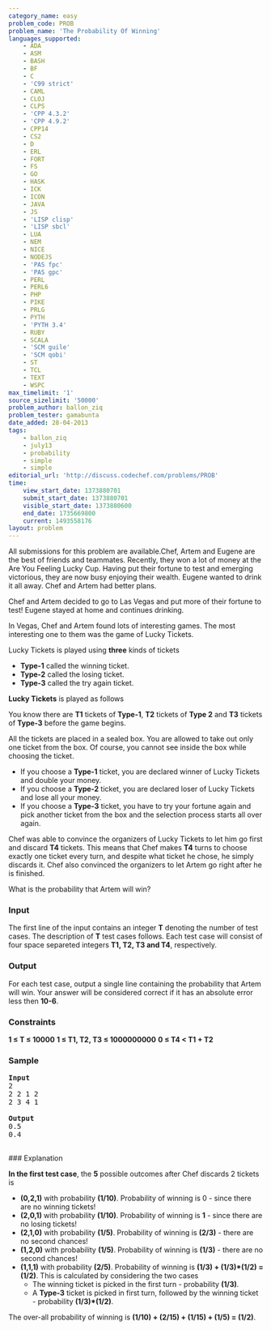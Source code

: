 ```yaml
---
category_name: easy
problem_code: PROB
problem_name: 'The Probability Of Winning'
languages_supported:
    - ADA
    - ASM
    - BASH
    - BF
    - C
    - 'C99 strict'
    - CAML
    - CLOJ
    - CLPS
    - 'CPP 4.3.2'
    - 'CPP 4.9.2'
    - CPP14
    - CS2
    - D
    - ERL
    - FORT
    - FS
    - GO
    - HASK
    - ICK
    - ICON
    - JAVA
    - JS
    - 'LISP clisp'
    - 'LISP sbcl'
    - LUA
    - NEM
    - NICE
    - NODEJS
    - 'PAS fpc'
    - 'PAS gpc'
    - PERL
    - PERL6
    - PHP
    - PIKE
    - PRLG
    - PYTH
    - 'PYTH 3.4'
    - RUBY
    - SCALA
    - 'SCM guile'
    - 'SCM qobi'
    - ST
    - TCL
    - TEXT
    - WSPC
max_timelimit: '1'
source_sizelimit: '50000'
problem_author: ballon_ziq
problem_tester: gamabunta
date_added: 28-04-2013
tags:
    - ballon_ziq
    - july13
    - probability
    - simple
    - simple
editorial_url: 'http://discuss.codechef.com/problems/PROB'
time:
    view_start_date: 1373880701
    submit_start_date: 1373880701
    visible_start_date: 1373880600
    end_date: 1735669800
    current: 1493558176
layout: problem
---
```

All submissions for this problem are available.Chef, Artem and Eugene are the best of friends and teammates. Recently, they won a lot of money at the Are You Feeling Lucky Cup. Having put their fortune to test and emerging victorious, they are now busy enjoying their wealth. Eugene wanted to drink it all away. Chef and Artem had better plans.

Chef and Artem decided to go to Las Vegas and put more of their fortune to test! Eugene stayed at home and continues drinking.

In Vegas, Chef and Artem found lots of interesting games. The most interesting one to them was the game of Lucky Tickets.

Lucky Tickets is played using **three** kinds of tickets

- **Type-1** called the winning ticket.
- **Type-2** called the losing ticket.
- **Type-3** called the try again ticket.

**Lucky Tickets** is played as follows

You know there are **T1** tickets of **Type-1**, **T2** tickets of **Type 2** and **T3** tickets of **Type-3** before the game begins.

All the tickets are placed in a sealed box. You are allowed to take out only one ticket from the box. Of course, you cannot see inside the box while choosing the ticket.

- If you choose a **Type-1** ticket, you are declared winner of Lucky Tickets and double your money.
- If you choose a **Type-2** ticket, you are declared loser of Lucky Tickets and lose all your money.
- If you choose a **Type-3** ticket, you have to try your fortune again and pick another ticket from the box and the selection process starts all over again.

Chef was able to convince the organizers of Lucky Tickets to let him go first and discard **T4** tickets. This means that Chef makes **T4** turns to choose exactly one ticket every turn, and despite what ticket he chose, he simply discards it. Chef also convinced the organizers to let Artem go right after he is finished.

What is the probability that Artem will win?

### Input

The first line of the input contains an integer **T** denoting the number of test cases. The description of **T** test cases follows. Each test case will consist of four space separeted integers **T1, T2, T3 and T4**, respectively.

### Output

For each test case, output a single line containing the probability that Artem will win. Your answer will be considered correct if it has an absolute error less then **10-6**.

### Constraints

**1 ≤ T ≤ 10000**
**1 ≤ T1, T2, T3 ≤ 1000000000**
**0 ≤ T4 < T1 + T2**

### Sample

<pre>
<strong>Input</strong>
2
2 2 1 2
2 3 4 1

<strong>Output</strong>
0.5
0.4

</pre>### Explanation

**In the first test case**, the **5** possible outcomes after Chef discards 2 tickets is

- **(0,2,1)** with probability **(1/10)**. Probability of winning is 0 - since there are no winning tickets!
- **(2,0,1)** with probability **(1/10)**. Probability of winning is **1** - since there are no losing tickets!
- **(2,1,0)** with probability **(1/5)**. Probability of winning is **(2/3)** - there are no second chances!
- **(1,2,0)** with probability **(1/5)**. Probability of winning is **(1/3)** - there are no second chances!
- **(1,1,1)** with probability **(2/5)**. Probability of winning is **(1/3) + (1/3)\*(1/2) = (1/2)**. This is calculated by considering the two cases 
  - The winning ticket is picked in the first turn - probability **(1/3)**.
  - A **Type-3** ticket is picked in first turn, followed by the winning ticket - probability **(1/3)\*(1/2)**.

The over-all probability of winning is **(1/10) + (2/15) + (1/15) + (1/5) = (1/2)**.
